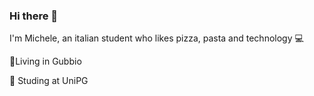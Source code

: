 ### Hi there 👋
 I'm Michele, an italian student who likes pizza, pasta and technology 💻

📍Living in Gubbio

📖 Studing at UniPG

